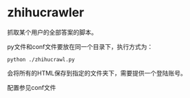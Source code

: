 zhihucrawler
============

抓取某个用户的全部答案的脚本。

py文件和conf文件要放在同一个目录下，执行方式为：

    python ./zhihucrawl.py

会将所有的HTML保存到指定的文件夹下，需要提供一个登陆账号。

配置参见conf文件

